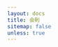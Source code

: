 ```yaml
---
layout: docs
title: 会則
sitemap: false
unless: true
---
```

<script>document.location = '/rules/constitution.html' + location.hash;</script>
